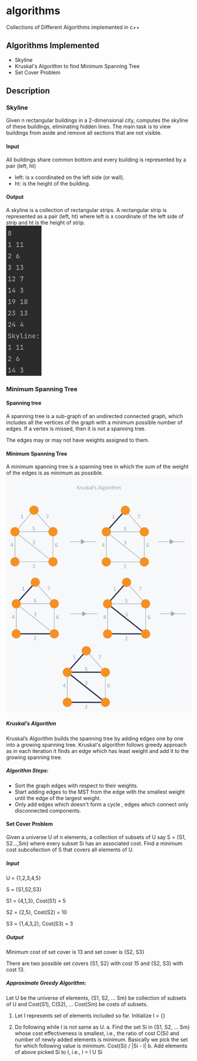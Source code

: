 # algorithms
Collections of Different Algorithms implemented in c++
## Algorithms Implemented
* Skyline
* Kruskal's Algorithm to find Minimum Spanning Tree
* Set Cover Problem
## Description
### Skyline
Given n rectangular buildings in a 2-dimensional city, computes the skyline of these buildings, eliminating hidden lines. 
The main task is to view buildings from aside and remove all sections that are not visible. 
#### Input
All buildings share common bottom and every building is represented by a pair (left, ht)
* left: is x coordinated on the left side (or wall).
* ht: is the height of the building.
#### Output
A skyline is a collection of rectangular strips. 
A rectangular strip is represented as a pair (left, ht) where left is x coordinate of the left side of strip and ht is the height of strip.<br/>
![output_skyline](images/output_skyline.png)
###  Minimum Spanning Tree
#### Spanning tree
A spanning tree is a sub-graph of an undirected connected graph, which includes all the vertices of the graph with a minimum possible number of edges. If a vertex is missed, then it is not a spanning tree.

The edges may or may not have weights assigned to them.
#### Minimum Spanning Tree
A minimum spanning tree is a spanning tree in which the sum of the weight of the edges is as minimum as possible.
![min_spanning_tree_example](images/mst.jpg)
##### Kruskal’s Algorithm
Kruskal’s Algorithm builds the spanning tree by adding edges one by one into a growing spanning tree. Kruskal's algorithm follows greedy approach as in each iteration it finds an edge which has least weight and add it to the growing spanning tree.

##### Algorithm Steps:
* Sort the graph edges with respect to their weights.
* Start adding edges to the MST from the edge with the smallest weight until the edge of the largest weight.
* Only add edges which doesn't form a cycle , edges which connect only disconnected components.

#### Set Cover Problem
Given a universe U of n elements, a collection of subsets of U say S = {S1, S2…,Sm} where every subset Si has an associated cost. Find a minimum cost subcollection of S that covers all elements of U.
##### Input
  U = {1,2,3,4,5}
  
  S = {S1,S2,S3}
   
  S1 = {4,1,3},    Cost(S1) = 5
  
  S2 = {2,5},      Cost(S2) = 10
  
  S3 = {1,4,3,2},  Cost(S3) = 3

##### Output
Minimum cost of set cover is 13 and set cover is {S2, S3}

There are two possible set covers {S1, S2} with cost 15
and {S2, S3} with cost 13.

##### Approximate Greedy Algorithm:
Let U be the universe of elements, {S1, S2, … Sm} be collection of subsets of U and Cost(S1), C(S2), … Cost(Sm) be costs of subsets.

1. Let I represents set of elements included so far.  Initialize I = {}

2. Do following while I is not same as U.
    a. Find the set Si in {S1, S2, ... Sm} whose cost effectiveness is 
       smallest, i.e., the ratio of cost C(Si) and number of newly added 
       elements is minimum. 
       Basically we pick the set for which following value is minimum.
           Cost(Si) / |Si - I|
    b. Add elements of above picked Si to I, i.e.,  I = I U Si

